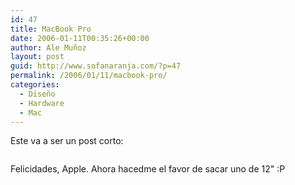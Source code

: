 ```yaml
---
id: 47
title: MacBook Pro
date: 2006-01-11T00:35:26+00:00
author: Ale Muñoz
layout: post
guid: http://www.sofanaranja.com/?p=47
permalink: /2006/01/11/macbook-pro/
categories:
  - Diseño
  - Hardware
  - Mac
---
```

Este va a ser un post corto:

<img src='/wp-content/macbookpro2.jpg' alt='' />

Felicidades, Apple. Ahora hacedme el favor de sacar uno de 12" :P
